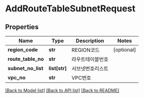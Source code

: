 # AddRouteTableSubnetRequest

## Properties
Name | Type | Description | Notes
------------ | ------------- | ------------- | -------------
**region_code** | **str** | REGION코드 | [optional] 
**route_table_no** | **str** | 라우트테이블번호 | 
**subnet_no_list** | **list[str]** | 서브넷번호리스트 | 
**vpc_no** | **str** | VPC번호 | 

[[Back to Model list]](../README.md#documentation-for-models) [[Back to API list]](../README.md#documentation-for-api-endpoints) [[Back to README]](../README.md)


